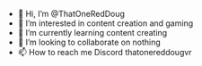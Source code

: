 - 👋 Hi, I’m @ThatOneRedDoug
- 👀 I’m interested in content creation and gaming
- 🌱 I’m currently learning content creating
- 💞️ I’m looking to collaborate on nothing
- 📫 How to reach me Discord thatonereddougvr
<!---
ⓘ User is suspected to be the coolest guy on earth

